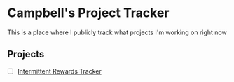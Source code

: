 # Campbell's Project Tracker
This is a place where I publicly track what projects I'm working on right now

## Projects
- [ ] [Intermittent Rewards Tracker](https://github.com/CampbellReid/Intermittent-Rewards-Tracker)